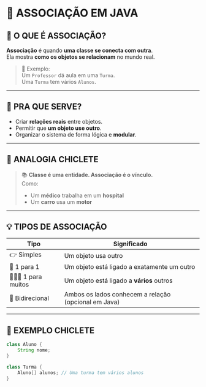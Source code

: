 # 🔗 ASSOCIAÇÃO EM JAVA

## 🧠 O QUE É ASSOCIAÇÃO?

**Associação** é quando **uma classe se conecta com outra**.  
Ela mostra **como os objetos se relacionam** no mundo real.

> 📌 Exemplo:  
> Um `Professor` dá aula em uma `Turma`.  
> Uma `Turma` tem vários `Alunos`.

---

## 🔎 PRA QUE SERVE?

- Criar **relações reais** entre objetos.
- Permitir que **um objeto use outro**.
- Organizar o sistema de forma lógica e **modular**.

---

## 🧠 ANALOGIA CHICLETE

> 📚 **Classe é uma entidade. Associação é o vínculo.**  
> Como:
> - Um **médico** trabalha em um **hospital**
> - Um **carro** usa um **motor**

---

## 💡 TIPOS DE ASSOCIAÇÃO

| Tipo          | Significado                                             |
|---------------|---------------------------------------------------------|
| 👉 Simples     | Um objeto usa outro                                     |
| 👥 1 para 1     | Um objeto está ligado a exatamente um outro            |
| 👨‍👩‍👧 1 para muitos | Um objeto está ligado a **vários** outros             |
| 🔁 Bidirecional | Ambos os lados conhecem a relação (opcional em Java)   |

---

## 🧪 EXEMPLO CHICLETE

```java
class Aluno {
    String nome;
}

class Turma {
    Aluno[] alunos; // Uma turma tem vários alunos
}
